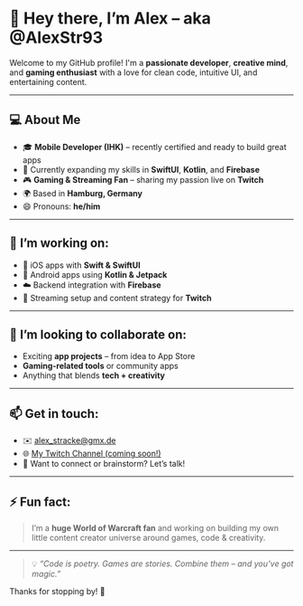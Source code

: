 # 👋 Hey there, I’m Alex – aka @AlexStr93

Welcome to my GitHub profile! I'm a **passionate developer**, **creative mind**, and **gaming enthusiast** with a love for clean code, intuitive UI, and entertaining content.

---

## 💻 About Me

- 🎓 **Mobile Developer (IHK)** – recently certified and ready to build great apps  
- 🧠 Currently expanding my skills in **SwiftUI**, **Kotlin**, and **Firebase**  
- 🎮 **Gaming & Streaming Fan** – sharing my passion live on **Twitch**  
- 🌍 Based in **Hamburg, Germany**  
- 😄 Pronouns: **he/him**

---

## 🔭 I’m working on:

- 📱 iOS apps with **Swift & SwiftUI**
- 🤖 Android apps using **Kotlin & Jetpack**
- ☁️ Backend integration with **Firebase**
- 🎥 Streaming setup and content strategy for **Twitch**

---

## 🤝 I’m looking to collaborate on:

- Exciting **app projects** – from idea to App Store
- **Gaming-related tools** or community apps
- Anything that blends **tech + creativity**

---

## 📫 Get in touch:

- ✉️ [alex_stracke@gmx.de](mailto:alex_stracke@gmx.de)  
- 🌐 [My Twitch Channel (coming soon!)](https://twitch.tv/)  
- 🧠 Want to connect or brainstorm? Let’s talk!

---

## ⚡ Fun fact:

> I’m a **huge World of Warcraft fan** and working on building my own little content creator universe around games, code & creativity.

---

> 💡 _“Code is poetry. Games are stories. Combine them – and you’ve got magic.”_

Thanks for stopping by! 🙌
